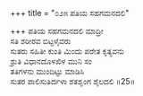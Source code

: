 +++
title = "೦೨೫ ಪತಿಯ ಸಹಗಮನದಲಿ"

+++
ಪತಿಯ ಸಹಗಮನದಲಿ ಮಾದ್ರೀ  
ಸತಿ ಶರೀರವ ಬಿಟ್ಟಳೈವರು  
ಸುತರು ಸಹಿತೀ ಕುಂತಿ ಮಿಂದು ಪರೇತ ಕೃತ್ಯವನು   
ಶ್ರುತಿ ವಿಧಾನದೊಳಖಿಳ ಮುನಿ ಸಂ  
ತತಿಗಳನು ಮುಂದಿಟ್ಟು ಮಾಡಿಸಿ  
ಸುತರ ಪಾಲಿಸುತಿರ್ದಳಾ ಶತಶೃಂಗ ಶೈಲದಲಿ     ॥25॥